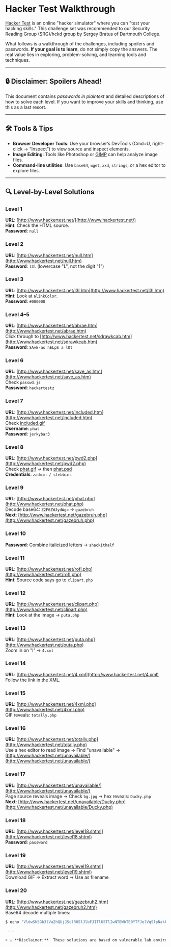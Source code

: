 # Hacker Test Walkthrough

[Hacker Test](http://www.hackertest.net/) is an online "hacker simulator" where you can "test your hacking skills." This challenge set was recommended to our Security Reading Group (SRG)/hckd group by Sergey Bratus of Dartmouth College.

What follows is a walkthrough of the challenges, including spoilers and passwords. **If your goal is to learn**, do not simply copy the answers. The real value lies in exploring, problem-solving, and learning tools and techniques.

---

## 🔒 Disclaimer: Spoilers Ahead!

This document contains *passwords in plaintext* and detailed descriptions of how to solve each level. If you want to improve your skills and thinking, use this as a last resort.

---

## 🛠️ Tools & Tips

- **Browser Developer Tools**: Use your browser’s DevTools (Cmd+U, right-click → “Inspect”) to view source and inspect elements.
- **Image Editing**: Tools like Photoshop or [GIMP](https://www.gimp.org/) can help analyze image files.
- **Command-line utilities**: Use `base64`, `wget`, `xxd`, `strings`, or a hex editor to explore files.

---

## 🔍 Level-by-Level Solutions

### Level 1
**URL**: [http://www.hackertest.net/](http://www.hackertest.net/)  
**Hint**: Check the HTML source.  
**Password**: `null`

### Level 2
**URL**: [http://www.hackertest.net/null.htm](http://www.hackertest.net/null.htm)  
**Password**: `l3l` (lowercase "L", not the digit "1")

### Level 3
**URL**: [http://www.hackertest.net/l3l.htm](http://www.hackertest.net/l3l.htm)  
**Hint**: Look at `alinkColor`.  
**Password**: `#000000`

### Level 4–5
**URL**: [http://www.hackertest.net/abrae.htm](http://www.hackertest.net/abrae.htm)  
Click through to [http://www.hackertest.net/sdrawkcab.htm](http://www.hackertest.net/sdrawkcab.htm)  
**Password**: `SAvE-as hELpS a lOt`

### Level 6
**URL**: [http://www.hackertest.net/save_as.htm](http://www.hackertest.net/save_as.htm)  
Check `passwd.js`  
**Password**: `hackertestz`

### Level 7
**URL**: [http://www.hackertest.net/included.htm](http://www.hackertest.net/included.htm)  
Check [included.gif](http://www.hackertest.net/images/included.gif)  
**Username**: `phat`  
**Password**: `jerkybar3`

### Level 8
**URL**: [http://www.hackertest.net/pwd2.php](http://www.hackertest.net/pwd2.php)  
Check [phat.gif](http://www.hackertest.net/images/phat.gif) → then [phat.psd](http://www.hackertest.net/images/phat.psd)  
**Credentials**: `zadmin / stebbins`

### Level 9
**URL**: [http://www.hackertest.net/phat.php](http://www.hackertest.net/phat.php)  
Decode base64: `Z2F6ZWJydWg=` → `gazebruh`  
**Next**: [http://www.hackertest.net/gazebruh.php](http://www.hackertest.net/gazebruh.php)

### Level 10
**Password**: Combine italicized letters → `shackithalf`

### Level 11
**URL**: [http://www.hackertest.net/rofl.php](http://www.hackertest.net/rofl.php)  
**Hint**: Source code says go to `clipart.php`

### Level 12
**URL**: [http://www.hackertest.net/clipart.php](http://www.hackertest.net/clipart.php)  
**Hint**: Look at the image → `puta.php`

### Level 13
**URL**: [http://www.hackertest.net/puta.php](http://www.hackertest.net/puta.php)  
Zoom in on "l" → `4.xml`

### Level 14
**URL**: [http://www.hackertest.net/4.xml](http://www.hackertest.net/4.xml)  
Follow the link in the XML.

### Level 15
**URL**: [http://www.hackertest.net/4xml.php](http://www.hackertest.net/4xml.php)  
GIF reveals: `totally.php`

### Level 16
**URL**: [http://www.hackertest.net/totally.php](http://www.hackertest.net/totally.php)  
Use a hex editor to read image → Find "unavailable" → [http://www.hackertest.net/unavailable/](http://www.hackertest.net/unavailable/)

### Level 17
**URL**: [http://www.hackertest.net/unavailable/](http://www.hackertest.net/unavailable/)  
Page source reveals image → Check `bg.jpg` → hex reveals: `Ducky.php`  
**Next**: [http://www.hackertest.net/unavailable/Ducky.php](http://www.hackertest.net/unavailable/Ducky.php)

### Level 18
**URL**: [http://www.hackertest.net/level18.shtml](http://www.hackertest.net/level18.shtml)  
**Password**: `password`

### Level 19
**URL**: [http://www.hackertest.net/level19.shtml](http://www.hackertest.net/level19.shtml)  
Download GIF → Extract word → Use as filename

### Level 20
**URL**: [http://www.hackertest.net/gazebruh2.htm](http://www.hackertest.net/gazebruh2.htm)  
Base64 decode multiple times:

```bash
$ echo "VldwSk5Gb3lVa2hQUjJSclRUSlJlbFJITlU5TlIwNTBWbTE0YTFJelVqSlpNakF4WWtkT2NFNVlWbUZYUmtZeVYycEtTbG95U25SUFZFNU5Xbm93T1QwOT09" | base64 -D

 ---

> ⚠️ **Disclaimer:**  These solutions are based on vulnerable lab environments designed for legal security training.
